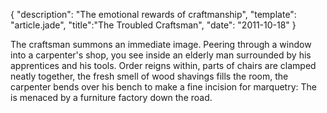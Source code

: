 {
  "description": "The emotional rewards of craftmanship",
  "template": "article.jade",
  "title":"The Troubled Craftsman",
  "date": "2011-10-18"
}

The craftsman summons an immediate image. Peering through a window into a carpenter's shop, you see inside an elderly man surrounded by his apprentices and his tools. Order reigns within, parts of chairs are clamped neatly together, the fresh smell of wood shavings fills the room, the carpenter bends over his bench to make a fine incision for marquetry: The is menaced by a furniture factory down the road.

